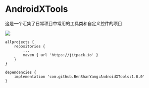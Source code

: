 # AndroidXTools
这是一个汇集了日常项目中常用的工具类和自定义控件的项目

[![](https://jitpack.io/v/BenShanYang/AndroidXTools.svg)](https://jitpack.io/#BenShanYang/AndroidXTools)


    allprojects {
        repositories {
            ...
            maven { url 'https://jitpack.io' }
        }
    }

    dependencies {
        implementation 'com.github.BenShanYang:AndroidXTools:1.0.0'
    }
    



